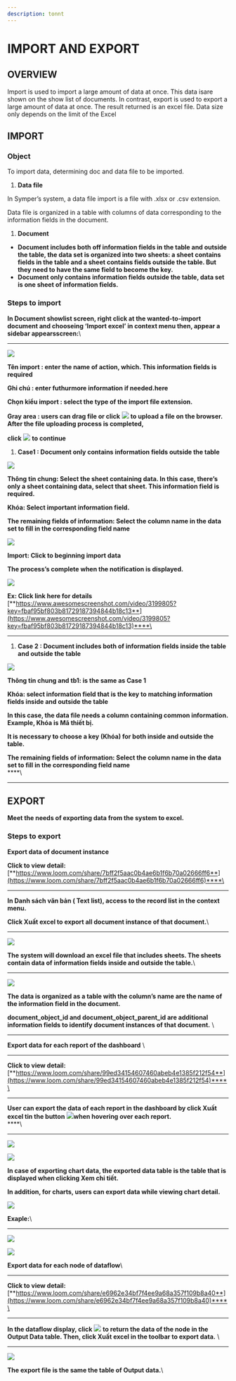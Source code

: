 ```yaml
---
description: tonnt
---
```


# IMPORT AND EXPORT

## **OVERVIEW**

Import is used to import a large amount of data at once. This data isare shown on the show list of documents. In contrast, export is used to export a large amount of data at once. The result returned is an excel file. Data size only depends on the limit of the Excel &#x20;

## **IMPORT**

### **Object**

To import data, determining doc and data file to be imported.

1. **Data file**

In Symper’s system, a data file import is a file with .xlsx or .csv extension.

Data file is organized in a table with columns of data corresponding to the information fields in the document.

1. **Document**&#x20;

* **Document includes both off information fields in the table and outside the table, the data set is organized into two sheets: a sheet contains fields in the table and a sheet contains fields outside the table. But they need to have the same field to become the key.**
* **Document only contains information fields outside the table, data set is one sheet of information fields.**

### **Steps to import**

**In Document showlist screen, right click at the wanted-to-import document and chooseing ‘Import excel’ in context menu then, appear a sidebar appearsscreen:**\
****

![](https://lh3.googleusercontent.com/8X3LvJqtJ6vQvDM0hkftEkW2a0ZJChC508jRztMUDeOkEORSWRTbLKGbXMHyqEFXsqzeHoflXNC1j2nVoenGW0wyJgRb7RIwFfisoSjsHpCl-URgDT0i8hJTHwDOjGt5R7EZKRQC)

**Tên import : enter the name of action, which. This information fields is required**&#x20;

**Ghi chú : enter futhurmore information if needed.here**

**Chọn kiểu import : select the type of the import file extension.**&#x20;

**Gray area : users can drag file or click** ![](https://lh6.googleusercontent.com/U3qS6wTOPjcEQrCto4QJpaoa8R2Zlwgvv0qDz8aTwvga3LG6-0Zrlx6UMTf4CheVL65zGgIqOsWnyffdZTvfW\_Ey5AH1p5iJDMq7R4sclTX6To6AtWAgpSOCqmAeIh\_7pPyeKsQR) **to upload a file on the browser. After the file uploading process is completed,**&#x20;

**click** ![](https://lh6.googleusercontent.com/XEImutGKIMr7aHL9gMc4uaZs4oJvsZPqIw71v9bZZ38pqYTDHzk8TMohuYQHPprj3nUfRVx5nKW8IZnRWFBNq2\_Q0IUAp5o7r82cAQvbbp\_wsJ8AQOcaDhz64gWaz8sYRcmua-7C) **to continue**

1. **Case1 : Document only contains information fields outside the table**

![](https://lh5.googleusercontent.com/U-NgZzUWAgTULAE17q6yT2U\_\_TCgrP6LoTEVomCzsUIdMfC8wfMnqmP4xKsTKKhMeF6yHcHcbtHnWScg2JMaXz1pMPrIPEw25QQ-pXtJ9hHOWEUUAu9v-W968Wrh8rl\_axTeN23x)

**Thông tin chung: Select the sheet containing data. In this case, there’s only a sheet containing data, select that sheet. This information field is required.**

**Khóa: Select important information field.**

**The remaining fields of information: Select the column name in the data set to fill in the corresponding field name**

![](https://lh5.googleusercontent.com/\_A8MDQMaGaM3PsVV4WJIgSgwwyeHtbg5cNppNAKhvU7bh-abVFAT4Mq5SS-Ysr\_ISqxGxZwpAfKC84vGB1EACyBw2LRCCuRJGJRqjt1P\_x8Wr4U6MWysg\_jXJQnw\_WiWP4eBD4pj)

**Import: Click to beginning import data**

**The process’s complete when the notification is displayed.**

![](https://lh6.googleusercontent.com/1lV9XxfEe5hKD8ZF9xHIekaNQ9TDNVe7g71TrpHFoA67-3Wc\_N-cKF5JOD87e4GnKxEHzlpvJwi2lw9o8yUqAPGkUcnzelnxT5-guvC0ugJKrpWo9k8K\_z5QuxFPTJPZHU3ZhzCO)

**Ex: Click link here for details** [**https://www.awesomescreenshot.com/video/3199805?key=fbaf95bf803b81729187394844b18c13**](https://www.awesomescreenshot.com/video/3199805?key=fbaf95bf803b81729187394844b18c13)****\
****

1. **Case 2 : Document includes both of information fields inside the table and outside the table**

![](https://lh3.googleusercontent.com/qo4CzJtQ8KmfdQBk2YdH3Sm7Lm8ZunqgM9pPuiv9l3OgiA7gZSk22YYhIpxE1m8DhU9TOwo4ZM6TnSrhU8fVYYqPaRz1WHzAvaP4HYejeJm4kPQtRG1wwd3dvJbY0T\_b\_xzUTvyA)

**Thông tin chung and tb1: is the same as Case 1**

**Khóa: select information field that is the key to matching information fields inside and outside the table**

**In this case, the data file needs a column containing common information. Example, Khóa is Mã thiết bị.**

**It is necessary to choose a key (Khóa) for both inside and outside the table.**

**The remaining fields of information: Select the column name in the data set to fill in the corresponding field name**\
****\
****

## **EXPORT**

**Meet the needs of exporting data from the system to excel.**&#x20;

### **Steps to export**

**Export data of document instance**

**Click to view detail:** [**https://www.loom.com/share/7bff2f5aac0b4ae6b1f6b70a02666ff6**](https://www.loom.com/share/7bff2f5aac0b4ae6b1f6b70a02666ff6)****\
****

**In Danh sách văn bản ( Text list), access to the record list in the context menu.**

**Click Xuất excel to export all document instance of that document.**\
****

![](https://lh5.googleusercontent.com/xBiZ9jovWmRGZ20s-kv61ZudT1WGxaOM0\_Mh4GipTlT7KqsSNXMw7QcmUsNDzaDzegbJB\_Jy9ZUE3z6VP2pSEdTBpCn204Zfc9ShR2-1t7umI5W11BJqpKz\_GPqdH2xQl3jUxxqq)

**The system will download an excel file that includes sheets. The sheets contain data of information fields inside and outside the table.**\
****

![](https://lh5.googleusercontent.com/pAJITQcsUaC5KzVSrDcB0kXzRKqJvWZArJeZmhCZMDwVuPXBbds6yIpLBjelqJta21bMA\_VdmoIlWgpWQn0vsgQzIKL6xmw5BBv7YDPK9udBKswsbKBGSdem1LNHq9r\_WPxJTYmt)

**The data is organized as a table with the column’s name are the name of the information field in the document.**

**document\_object\_id and document\_object\_parent\_id are additional information fields to identify document instances of that document.** \
****

**Export data for each report of the dashboard** \
****

**Click to view detail:** [**https://www.loom.com/share/99ed34154607460abeb4e1385f212f54**](https://www.loom.com/share/99ed34154607460abeb4e1385f212f54)****\
****

**User can export the data of each report in the dashboard by click Xuất excel tin the button** ![](https://lh6.googleusercontent.com/EjbsWF-VNfrheUQP58GetZuHmG6dRM1HGWWSWB1\_dJusx\_s\_9QbSlJYLrtmbcYDRFgRS3jO-xGXbl8tOQmL3H3Nsq6ZmGoLyzZdKTjXA9K-fF9aoZ-geOcKB037TGWBIOCowjOLj)**when hovering over each report.**\
****\
****

![](https://lh3.googleusercontent.com/0NTL1rv0r8yxQhjBarhPrePcL\_2e4w5SjdGqqF1gCCJgY3Opd3gpvlt1EQAiMCQxNVfidvsxvMDp1T5zlj\_lUztv2LZqpzs4ROLQb5drf0JhR1Umzqcex5df5MRvVcf38WI6ZzSS)

![](https://lh4.googleusercontent.com/syzoYzPGBIiLW\_qSrpa9vDHcbcshAU-1QxTfLdlENLs4szp3gj0VEuzNnSva71ZhhtWVC-ME1eBH0hhQSppvQyjJZWqV9Jrw9Klglj8NgKUs2uoZgFUVbwkqaFW-vGKiqj5Ch8Tb)

**In case of exporting chart data, the exported data table is the table that is displayed when clicking Xem chi tiết.**

**In addition, for charts, users can export data while viewing chart detail.**

![](https://lh3.googleusercontent.com/DdXNxutrmAs650i3q3Px05n56QAtx0BNIawq6-QiMUNMGQ8MjFKdd8zj-y3-vtwXGDp8UxwI4filMyo0jruFVP-12-9GiGDFKiWIHmUioKYN\_BBu4qqxV5vY2Uxb63LlPghDtWAq)

**Exaple:**\
****

![](https://lh5.googleusercontent.com/7WqeZtWvz\_yoKpzZnQKLwTbToarSW11\_frpl-VZleGEWv-LIEN29-b-WgmkmqVS7AG5b94s6w0DwneE1S09XyLuAJSQlFYU4OPGsninH2o9nHvkr45kIGNRKjOqf0WPFdBsrGC94)

![](https://lh5.googleusercontent.com/-PdgCO3I1b3piix4\_D41VneFCA5NmSfMPNoloBgwVHq7ScUiaFG17ilxjlPIYmhcQmoeDj8Q6EjPdWga3cuFfVusvdOqX1woummp0AFIqc3W\_nPYg0J\_99P82pgKq46pBL1stlB2)

**Export data for each node of dataflow**\
****

**Click to view detail:** [**https://www.loom.com/share/e6962e34bf7f4ee9a68a357f109b8a40**](https://www.loom.com/share/e6962e34bf7f4ee9a68a357f109b8a40)****\
****

**In the dataflow display, click** ![](https://lh4.googleusercontent.com/MS8V0xjWBKuAOGHAfl5X-ARRN4epVR0dQ16maxzjvHScXtQlR-6-sMa1hRn6dJqv1TLQTegxD7Q2d6OpJDgq2iFkZhxeWNeGCr7NwhoV\_jUeBB\_c20sU5J0NGYJ0DPMaqvmnRnfc) **to return the data of the node in the Output Data table. Then, click Xuất excel in the toolbar to export data.** \
****

![](https://lh4.googleusercontent.com/h7vmNt241nYEvsC\_qreJz0xw3V3\_5Lwmv1h7iHnELW6VcjRX8WLmAG-rRZIJljnKvpy6mhTwQNxiHB8k1tNilwvOmAy1cWGq5UGs-rC\_FRxsbcMNYhpI2QpzCZQJcr4s0gihGGcb)

**The export file is the same the table of Output data.**\

